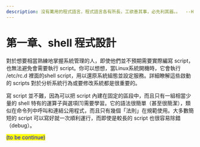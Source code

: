 ```yaml
---
description: 沒有萬用的程式語言，程式語言各有所長，工欲善其事，必先利其器。。  --Herbert Mayer
---
```


# 第一章、shell 程式設計

對於想要相當熟練地掌握系統管理的人，即使他們並不預期需要實際編寫 script，也無法避免會需要執行 script。你可以想想，當Linux系統開機時，它會執行 /etc/rc.d 裡面的shell script，用以還原系統組態並設定服務。詳細瞭解這些啟動的 scripts 對於分析系統行為或要修改系統都是很重要的。

寫 script 並不難，因為可以把 script 內建在固定的區段中，而且只有一組相當少量的 shell 特有的運算子與選項\[1]需要學習。它的語法很簡單（甚至很簡潔），類似在命令列中呼叫和連結公用程式，而且只有幾個「法則」在規範使用。大多數簡短的 script 可以寫好就一次順利運行，而即使是較長的 script 也很容易除錯（debug）。



<mark style="color:blue;">(to be continue)</mark>
